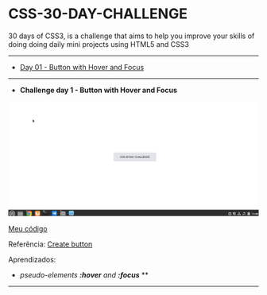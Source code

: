 # CSS-30-DAY-CHALLENGE

30 days of CSS3, is a challenge that aims to help you improve your skills of doing doing daily mini projects using HTML5 and CSS3

---
* [Day 01 - Button with Hover and Focus](#id01)
--- 

- **Challenge day 1 - Button with Hover and Focus** <a name="id01"></a>

![](day-1/day-1.gif)

[Meu código](https://github.com/angelafonsecafaria/CSS-30-DAY-CHALLENGE/tree/master/day-1)

Referência:
[Create button](https://www.w3schools.com/tags/tag_button.asp)

Aprendizados:

* *pseudo-elements **:hover** and **:focus***
**
--- 
